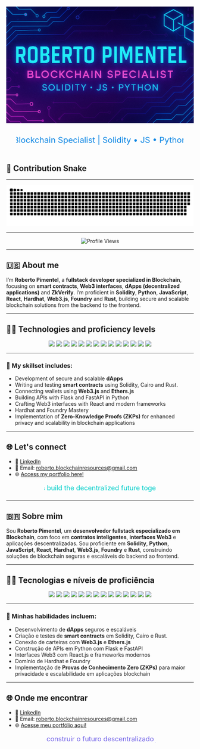 <p align="center">
  <img src="./assets/banner.png" alt="Banner Roberto Pimentel" style="animation: pulse 2s infinite; max-width: 100%;" />
</p>

<p align="center">
  <svg width="450" height="60">
    <text x="50%" y="50%" dominant-baseline="middle" text-anchor="middle" font-size="22" fill="#0984e3">
      Blockchain Specialist | Solidity • JS • Python
    </text>
  </svg>
</p>


## 🐍 Contribution Snake

---

<div align="center">
<img src="https://raw.githubusercontent.com/beto-rocha-blockchain/beto-rocha-blockchain/output/github-contribution-grid-snake.svg" alt="Snake animation" />
</div>

---

<p align="center">
<img src="https://komarev.com/ghpvc/?username=beto-rocha-blockchain&style=flat-square&color=blue" alt="Profile Views" />
</p>

---

## 🇺🇸 About me

I’m **Roberto Pimentel**, a **fullstack developer specialized in Blockchain**, focusing on **smart contracts**, **Web3 interfaces**, **dApps (decentralized applications)** and **ZkVerify**. I’m proficient in **Solidity**, **Python**, **JavaScript**, **React**, **Hardhat**, **Web3.js**, **Foundry** and **Rust**, building secure and scalable blockchain solutions from the backend to the frontend.

---

## 🚀🥋 Technologies and proficiency levels

<p align="center">
  <img src="https://img.shields.io/badge/Solidity-Expert-000000?style=for-the-badge&labelColor=363636&logo=solidity&logoColor=white" />
  <img src="https://img.shields.io/badge/Python-Advanced-800080?style=for-the-badge&labelColor=3776AB&logo=python&logoColor=FFD845" />
  <img src="https://img.shields.io/badge/JavaScript-Expert-000000?style=for-the-badge&labelColor=F7DF1E&logo=javascript&logoColor=000000" />
  <img src="https://img.shields.io/badge/React-Advanced-800080?style=for-the-badge&labelColor=61DAFB&logo=react&logoColor=000000" />
  <img src="https://img.shields.io/badge/Hardhat-Expert-000000?style=for-the-badge&labelColor=F3C915&logo=ethereum&logoColor=000000" />
  <img src="https://img.shields.io/badge/Web3.js-Expert-000000?style=for-the-badge&labelColor=F16822&logo=web3dotjs&logoColor=ffffff" />
  <img src="https://img.shields.io/badge/Foundry-Expert-000000?style=for-the-badge&labelColor=333333&logo=foundry&logoColor=ffffff" />
  <img src="https://img.shields.io/badge/Rust-Expert-000000?style=for-the-badge&labelColor=000000&logo=rust&logoColor=DEA584" />
  <img src="https://img.shields.io/badge/ZkVerify-Expert-000000?style=for-the-badge&labelColor=000000&logo=rust&logoColor=DEA584" />
  <img src="https://img.shields.io/badge/HTML5-Expert-000000?style=for-the-badge&labelColor=E34F26&logo=html5&logoColor=white" />
  <img src="https://img.shields.io/badge/CSS3-Expert-000000?style=for-the-badge&labelColor=1572B6&logo=css3&logoColor=white" />
  <img src="https://img.shields.io/badge/Git-Expert-000000?style=for-the-badge&labelColor=F05032&logo=git&logoColor=white" />
  <img src="https://img.shields.io/badge/GitHub-Expert-000000?style=for-the-badge&labelColor=181717&logo=github&logoColor=white" />
  <img src="https://img.shields.io/badge/Node.js-Expert-000000?style=for-the-badge&labelColor=339933&logo=node.js&logoColor=white" />
</p>

---

### 💼 My skillset includes:

- Development of secure and scalable **dApps**
- Writing and testing **smart contracts** using Solidity, Cairo and Rust.
- Connecting wallets using **Web3.js** and **Ethers.js**
- Building APIs with Flask and FastAPI in Python
- Crafting Web3 interfaces with React and modern frameworks
- Hardhat and Foundry Mastery
- Implementation of **Zero-Knowledge Proofs (ZKPs)** for enhanced privacy and scalability in blockchain applications

---

## 🌐 Let's connect

- 💼 [LinkedIn](https://www.linkedin.com/in/robertoblockchainresources)
- 📧 Email: roberto.blockchainresources@gmail.com
- 🌐 [Access my portfolio here!](https://beto-rocha-blockchain.github.io/beto-rocha-blockchain/)

<p align="center">
  <svg width="300" height="30">
    <text x="50%" y="50%" dominant-baseline="middle" text-anchor="middle" font-size="18" fill="#00cec9">
      Let's build the decentralized future together!
    </text>
  </svg>
</p>

---

## 🇧🇷 Sobre mim

Sou **Roberto Pimentel**, um **desenvolvedor fullstack especializado em Blockchain**, com foco em **contratos inteligentes**, **interfaces Web3** e aplicações descentralizadas. Sou proficiente em **Solidity**, **Python**, **JavaScript**, **React**, **Hardhat**, **Web3.js**, **Foundry** e **Rust**, construindo soluções de blockchain seguras e escaláveis ​​do backend ao frontend.

---

## 🚀🥋 Tecnologias e níveis de proficiência

<p align="center">
  <img src="https://img.shields.io/badge/Solidity-Especialista-000000?style=for-the-badge&labelColor=363636&logo=solidity&logoColor=white" />
  <img src="https://img.shields.io/badge/Python-Advanced-800080?style=for-the-badge&labelColor=3776AB&logo=python&logoColor=FFD845" />
  <img src="https://img.shields.io/badge/JavaScript-Especialista-000000?style=for-the-badge&labelColor=F7DF1E&logo=javascript&logoColor=000000" />
  <img src="https://img.shields.io/badge/React-Avançado-800080?style=for-the-badge&labelColor=61DAFB&logo=react&logoColor=000000" />
  <img src="https://img.shields.io/badge/Hardhat-Especialista-000000?style=for-the-badge&labelColor=F3C915&logo=ethereum&logoColor=000000" />
  <img src="https://img.shields.io/badge/Web3.js-Especialista-000000?style=for-the-badge&labelColor=F16822&logo=web3dotjs&logoColor=ffffff" />
  <img src="https://img.shields.io/badge/Foundry-Especialista-000000?style=for-the-badge&labelColor=333333&logo=foundry&logoColor=ffffff" />
  <img src="https://img.shields.io/badge/Rust-Especialista-000000?style=for-the-badge&labelColor=000000&logo=rust&logoColor=DEA584" />
  <img src="https://img.shields.io/badge/ZkVerify-Especialista-000000?style=for-the-badge&labelColor=000000&logo=rust&logoColor=DEA584" />
  <img src="https://img.shields.io/badge/HTML5-Especialista-000000?style=for-the-badge&labelColor=E34F26&logo=html5&logoColor=white" />
  <img src="https://img.shields.io/badge/CSS3-Especialista-000000?style=for-the-badge&labelColor=1572B6&logo=css3&logoColor=white" />
  <img src="https://img.shields.io/badge/Git-Especialista-000000?style=for-the-badge&labelColor=F05032&logo=git&logoColor=white" />
  <img src="https://img.shields.io/badge/GitHub-Especialista-000000?style=for-the-badge&labelColor=181717&logo=github&logoColor=white" />
  <img src="https://img.shields.io/badge/Node.js-Especialista-000000?style=for-the-badge&labelColor=339933&logo=node.js&logoColor=white" />
</p>

---

### 💼 Minhas habilidades incluem:

- Desenvolvimento de **dApps** seguros e escaláveis
- Criação e testes de **smart contracts** em Solidity, Cairo e Rust.
- Conexão de carteiras com **Web3.js** e **Ethers.js**
- Construção de APIs em Python com Flask e FastAPI
- Interfaces Web3 com React.js e frameworks modernos
- Domínio de Hardhat e Foundry
- Implementação de **Provas de Conhecimento Zero (ZKPs)** para maior privacidade e escalabilidade em aplicações blockchain

---

## 🌐 Onde me encontrar

- 💼 [LinkedIn](https://www.linkedin.com/in/robertoblockchainresources)
- 📧 Email: roberto.blockchainresources@gmail.com
- 🌐 [Acesse meu portfólio aqui!](https://beto-rocha-blockchain.github.io/beto-rocha-blockchain/)

<p align="center">
  <svg width="300" height="30">
    <text x="50%" y="50%" dominant-baseline="middle" text-anchor="middle" font-size="18" fill="#6c5ce7">
      Vamos construir o futuro descentralizado juntos!
    </text>
  </svg>
</p>
